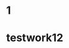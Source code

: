                  

                                                                                      
 
# 1  
  
 # testwork12 

 
  
